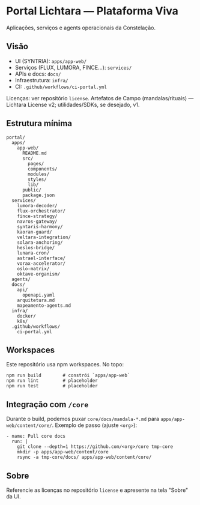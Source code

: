 # Portal Lichtara — Plataforma Viva
Aplicações, serviços e agents operacionais da Constelação.

## Visão
- UI (SYNTRIA): `apps/app-web/`
- Serviços (FLUX, LUMORA, FINCE…): `services/`
- APIs e docs: `docs/`
- Infraestrutura: `infra/`
- CI: `.github/workflows/ci-portal.yml`

Licenças: ver repositório `license`. Artefatos de Campo (mandalas/rituais) — Lichtara License v2; utilidades/SDKs, se desejado, v1.

## Estrutura mínima
```
portal/
  apps/
    app-web/
      README.md
      src/
        pages/
        components/
        modules/
        styles/
        lib/
      public/
      package.json
  services/
    lumora-decoder/
    flux-orchestrator/
    fince-strategy/
    navros-gateway/
    syntaris-harmony/
    kaoran-guard/
    veltara-integration/
    solara-anchoring/
    heslos-bridge/
    lunara-cron/
    astrael-interface/
    vorax-accelerator/
    oslo-matrix/
    oktave-organism/
  agents/
  docs/
    api/
      openapi.yaml
    arquitetura.md
    mapeamento-agents.md
  infra/
    docker/
    k8s/
  .github/workflows/
    ci-portal.yml
```

## Workspaces
Este repositório usa npm workspaces. No topo:

```
npm run build        # constrói `apps/app-web`
npm run lint         # placeholder
npm run test         # placeholder
```

## Integração com `/core`
Durante o build, podemos puxar `core/docs/mandala-*.md` para `apps/app-web/content/core/`.
Exemplo de passo (ajuste `<org>`):

```
- name: Pull core docs
  run: |
    git clone --depth=1 https://github.com/<org>/core tmp-core
    mkdir -p apps/app-web/content/core
    rsync -a tmp-core/docs/ apps/app-web/content/core/
```

## Sobre
Referencie as licenças no repositório `license` e apresente na tela "Sobre" da UI.

